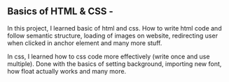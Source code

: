 ## Basics of HTML & CSS -

In this project, I learned basic of html and css. How to write html code and follow semantic structure, loading of images on website, redirecting user when clicked in anchor element and many more stuff.

In css, I learned how to css code more effectively (write once and use multiple). Done with the basics of setting background, importing new font, how float actually works and many more.
